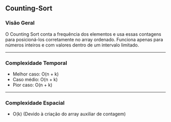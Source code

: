 ## Counting-Sort

### Visão Geral

O Counting Sort conta a frequência dos elementos e usa essas contagens para posicioná-los corretamente no array ordenado. Funciona apenas para números inteiros e com valores dentro de um intervalo limitado.

---

### Complexidade Temporal

- Melhor caso: O(n + k)
- Caso médio: O(n + k)
- Pior caso: O(n + k)

---

### Complexidade Espacial

- O(k) (Devido à criação do array auxiliar de contagem)
